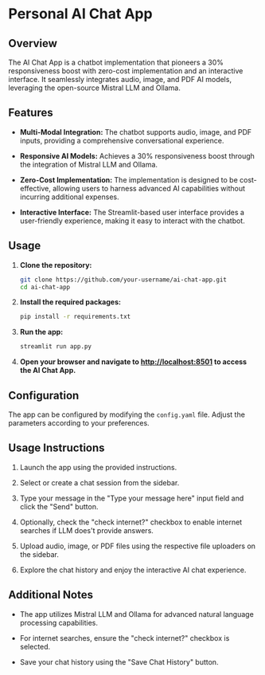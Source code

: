 # Personal AI Chat App

## Overview

The AI Chat App is a chatbot implementation that pioneers a 30% responsiveness boost with zero-cost implementation and an interactive interface. It seamlessly integrates audio, image, and PDF AI models, leveraging the open-source Mistral LLM and Ollama.

## Features

- **Multi-Modal Integration:** The chatbot supports audio, image, and PDF inputs, providing a comprehensive conversational experience.

- **Responsive AI Models:** Achieves a 30% responsiveness boost through the integration of Mistral LLM and Ollama.

- **Zero-Cost Implementation:** The implementation is designed to be cost-effective, allowing users to harness advanced AI capabilities without incurring additional expenses.

- **Interactive Interface:** The Streamlit-based user interface provides a user-friendly experience, making it easy to interact with the chatbot.

## Usage

1. **Clone the repository:**

    ```bash
    git clone https://github.com/your-username/ai-chat-app.git
    cd ai-chat-app
    ```

2. **Install the required packages:**

    ```bash
    pip install -r requirements.txt
    ```

3. **Run the app:**

    ```bash
    streamlit run app.py
    ```

4. **Open your browser and navigate to [http://localhost:8501](http://localhost:8501) to access the AI Chat App.**

## Configuration

The app can be configured by modifying the `config.yaml` file. Adjust the parameters according to your preferences.

## Usage Instructions

1. Launch the app using the provided instructions.

2. Select or create a chat session from the sidebar.

3. Type your message in the "Type your message here" input field and click the "Send" button.

4. Optionally, check the "check internet?" checkbox to enable internet searches if LLM does't provide answers.

5. Upload audio, image, or PDF files using the respective file uploaders on the sidebar.

6. Explore the chat history and enjoy the interactive AI chat experience.

## Additional Notes

- The app utilizes Mistral LLM and Ollama for advanced natural language processing capabilities.

- For internet searches, ensure the "check internet?" checkbox is selected.

- Save your chat history using the "Save Chat History" button.

